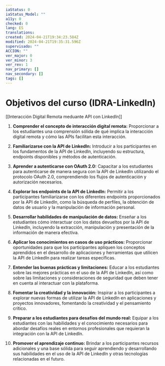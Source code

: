 ```yaml
---
iaStatus: 0
iaStatus_Model: ""
a11y: 0
checked: 0
lang: ES
translations: 
created: 2024-04-21T19:34:23.584Z
modified: 2024-04-21T19:35:31.596Z
supervisado: ""
ACCION: ""
ver_major: 0
ver_minor: 3
ver_rev: 1
nav_primary: []
nav_secondary: []
tags: []
---
```

# Objetivos del curso (IDRA-LinkedIn)

[[Interacción Digital Remota meduante API con LinkedIn]]

1. **Comprender el concepto de interacción digital remota:** Proporcionar a los estudiantes una comprensión sólida de qué implica la interacción digital remota y cómo las APIs facilitan esta interacción.
    
2. **Familiarizarse con la API de LinkedIn:** Introducir a los participantes en los fundamentos de la API de LinkedIn, incluyendo su estructura, endpoints disponibles y métodos de autenticación.
    
3. **Aprender a autenticarse con OAuth 2.0:** Capacitar a los estudiantes para autenticarse de manera segura con la API de LinkedIn utilizando el protocolo OAuth 2.0, comprendiendo los flujos de autenticación y autorización necesarios.
    
4. **Explorar los endpoints de la API de LinkedIn:** Permitir a los participantes familiarizarse con los diferentes endpoints proporcionados por la API de LinkedIn, como la búsqueda de perfiles, la obtención de datos de usuario y la manipulación de información personal.
    
5. **Desarrollar habilidades de manipulación de datos:** Enseñar a los estudiantes cómo interactuar con los datos devueltos por la API de LinkedIn, incluyendo la extracción, manipulación y presentación de la información de manera efectiva.
    
6. **Aplicar los conocimientos en casos de uso prácticos:** Proporcionar oportunidades para que los participantes apliquen los conceptos aprendidos en el desarrollo de aplicaciones y herramientas que utilicen la API de LinkedIn para realizar tareas específicas.
    
7. **Entender las buenas prácticas y limitaciones:** Educar a los estudiantes sobre las mejores prácticas en el uso de la API de LinkedIn, así como sobre las limitaciones y consideraciones de seguridad que deben tener en cuenta al interactuar con la plataforma.
    
8. **Fomentar la creatividad y la innovación:** Inspirar a los participantes a explorar nuevas formas de utilizar la API de LinkedIn en aplicaciones y proyectos innovadores, fomentando la creatividad y el pensamiento crítico.
    
9. **Preparar a los estudiantes para desafíos del mundo real:** Equipar a los estudiantes con las habilidades y el conocimiento necesarios para abordar desafíos reales en entornos profesionales que requieran la integración con la API de LinkedIn.
    
10. **Promover el aprendizaje continuo:** Brindar a los participantes recursos adicionales y una base sólida para seguir aprendiendo y desarrollando sus habilidades en el uso de la API de LinkedIn y otras tecnologías relacionadas en el futuro.